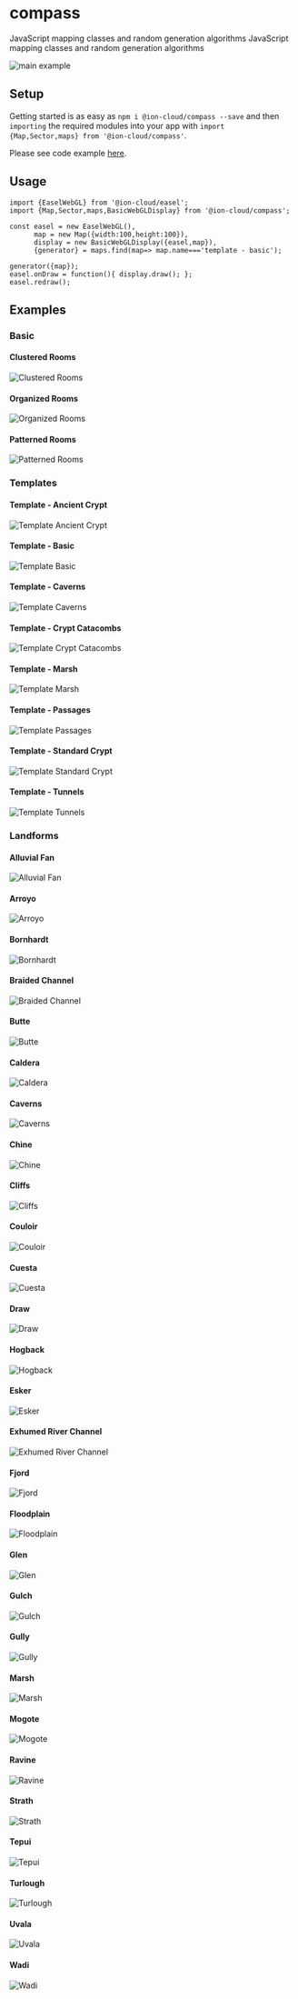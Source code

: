 # compass
JavaScript mapping classes and random generation algorithms	JavaScript mapping classes and random generation algorithms

![main example](/examples/example_template_basic.png)
## Setup
Getting started is as easy as `npm i @ion-cloud/compass --save` and then `importing` the required modules into your app with `import {Map,Sector,maps} from '@ion-cloud/compass'`. 

Please see code example [here](https://github.com/ion-cloud/compass/blob/master/demo/src/index.js).

## Usage
```
import {EaselWebGL} from '@ion-cloud/easel';
import {Map,Sector,maps,BasicWebGLDisplay} from '@ion-cloud/compass';

const easel = new EaselWebGL(),
      map = new Map({width:100,height:100}),
      display = new BasicWebGLDisplay({easel,map}),
      {generator} = maps.find(map=> map.name==='template - basic');

generator({map});
easel.onDraw = function(){ display.draw(); };
easel.redraw();
```
## Examples
### Basic
#### Clustered Rooms
![Clustered Rooms](examples/example_clustered_rooms.png)
#### Organized Rooms
![Organized Rooms](examples/example_organized_rooms.png)
#### Patterned Rooms
![Patterned Rooms](examples/example_patterned_rooms.png)
### Templates
#### Template - Ancient Crypt
![Template Ancient Crypt](examples/example_template_ancient_crypt.png)
#### Template - Basic
![Template Basic](examples/example_template_basic.png)
#### Template - Caverns
![Template Caverns](examples/example_template_caverns.png)
#### Template - Crypt Catacombs
![Template Crypt Catacombs](examples/example_template_crypt_catacombs.png)
#### Template - Marsh
![Template Marsh](examples/example_template_marsh.png)
#### Template - Passages
![Template Passages](examples/example_template_passages.png)
#### Template - Standard Crypt
![Template Standard Crypt](examples/example_template_standard_crypt.png)
#### Template - Tunnels
![Template Tunnels](examples/example_template_tunnels.png)
### Landforms
#### Alluvial Fan
![Alluvial Fan](examples/example_alluvial_fan.png)
#### Arroyo
![Arroyo](examples/example_arroyo.png)
#### Bornhardt
![Bornhardt](examples/example_bornhardt.png)
#### Braided Channel
![Braided Channel](examples/example_braided_channel.png)
#### Butte
![Butte](examples/example_butte.png)
#### Caldera
![Caldera](examples/example_caldera.png)
#### Caverns
![Caverns](examples/example_caverns.png)
#### Chine
![Chine](examples/example_chine.png)
#### Cliffs
![Cliffs](examples/example_cliffs.png)
#### Couloir
![Couloir](examples/example_couloir.png)
#### Cuesta
![Cuesta](examples/example_cuesta.png)
#### Draw
![Draw](examples/example_draw.png)
#### Hogback
![Hogback](examples/example_hogback.png)
#### Esker
![Esker](examples/example_esker.png)
#### Exhumed River Channel
![Exhumed River Channel](examples/example_river_channel.png)
#### Fjord
![Fjord](examples/example_fjord.png)
#### Floodplain
![Floodplain](examples/example_floodplain.png)
#### Glen
![Glen](examples/example_glen.png)
#### Gulch
![Gulch](examples/example_gulch.png)
#### Gully
![Gully](examples/example_gully.png)
#### Marsh
![Marsh](examples/example_marsh.png)
#### Mogote
![Mogote](examples/example_mogote.png)
#### Ravine
![Ravine](examples/example_ravine.png)
#### Strath
![Strath](examples/example_strath.png)
#### Tepui
![Tepui](examples/example_tepui.png)
#### Turlough
![Turlough](examples/example_turlough.png)
#### Uvala
![Uvala](examples/example_uvala.png)
#### Wadi
![Wadi](examples/example_wadi.png)
